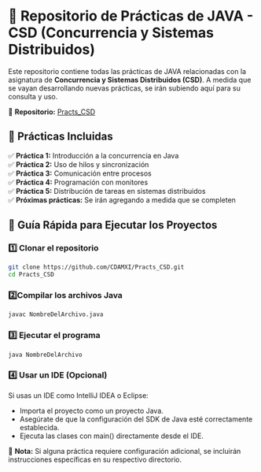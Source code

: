 # 📌 Repositorio de Prácticas de JAVA - CSD (Concurrencia y Sistemas Distribuidos)  

Este repositorio contiene todas las prácticas de JAVA relacionadas con la asignatura de **Concurrencia y Sistemas Distribuidos (CSD)**. A medida que se vayan desarrollando nuevas prácticas, se irán subiendo aquí para su consulta y uso.  

🔗 **Repositorio:** [Practs_CSD](https://github.com/CDAMXI/Practs_CSD.git)  

## 📂 Prácticas Incluidas  
✅ **Práctica 1:** Introducción a la concurrencia en Java  
✅ **Práctica 2:** Uso de hilos y sincronización  
✅ **Práctica 3:** Comunicación entre procesos  
✅ **Práctica 4:** Programación con monitores  
✅ **Práctica 5:** Distribución de tareas en sistemas distribuidos  
✅ **Próximas prácticas:** Se irán agregando a medida que se completen  

## 🚀 Guía Rápida para Ejecutar los Proyectos  

### 1️⃣ Clonar el repositorio  
```bash
git clone https://github.com/CDAMXI/Practs_CSD.git
cd Practs_CSD
```
### 2️⃣Compilar los archivos Java
```bash
javac NombreDelArchivo.java
```
### 3️⃣ Ejecutar el programa
```bash
java NombreDelArchivo
```
### 4️⃣ Usar un IDE (Opcional)
Si usas un IDE como IntelliJ IDEA o Eclipse:
- Importa el proyecto como un proyecto Java.
- Asegúrate de que la configuración del SDK de Java esté correctamente establecida.
- Ejecuta las clases con main() directamente desde el IDE.

📌 **Nota:** Si alguna práctica requiere configuración adicional, se incluirán instrucciones específicas en su respectivo directorio.
